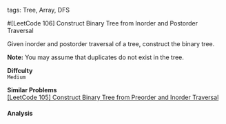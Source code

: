 tags: Tree, Array, DFS

#[LeetCode 106] Construct Binary Tree from Inorder and Postorder Traversal

Given inorder and postorder traversal of a tree, construct the binary tree.

**Note:** 
You may assume that duplicates do not exist in the tree.


**Diffculty**  
`Medium`

**Similar Problems**  
[[LeetCode 105] Construct Binary Tree from Preorder and Inorder Traversal]()

#### Analysis

